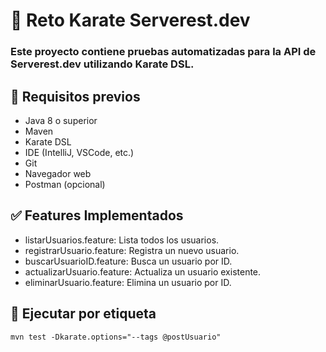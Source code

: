 # 🥋 Reto Karate Serverest.dev

### Este proyecto contiene pruebas automatizadas para la API de Serverest.dev utilizando Karate DSL.

## 🚀 Requisitos previos
- Java 8 o superior
- Maven
- Karate DSL
- IDE (IntelliJ, VSCode, etc.)
- Git
- Navegador web
- Postman (opcional)

## ✅ Features Implementados
- listarUsuarios.feature: Lista todos los usuarios.
- registrarUsuario.feature: Registra un nuevo usuario.
- buscarUsuarioID.feature: Busca un usuario por ID.
- actualizarUsuario.feature: Actualiza un usuario existente.
- eliminarUsuario.feature: Elimina un usuario por ID.

## 📁 Ejecutar por etiqueta
`mvn test -Dkarate.options="--tags @postUsuario"`
